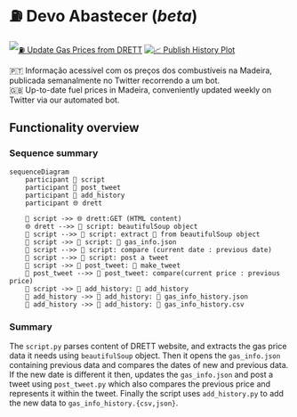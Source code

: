 # ⛽️ Devo Abastecer (_beta_)

[![⛽️ Update Gas Prices from DRETT](https://github.com/carlosrsabreu/devo-abastecer/actions/workflows/update_gas_prices.yml/badge.svg?branch=main)](https://github.com/carlosrsabreu/devo-abastecer/actions/workflows/update_gas_prices.yml)
[![📈 Publish History Plot](https://github.com/carlosrsabreu/devo-abastecer/actions/workflows/post_plot_history.yml/badge.svg?branch=main)](https://github.com/carlosrsabreu/devo-abastecer/actions/workflows/post_plot_history.yml)

🇵🇹 Informação acessível com os preços dos combustíveis na Madeira, publicada semanalmente no Twitter recorrendo a um bot.<br> 🇬🇧 Up-to-date fuel prices in Madeira, conveniently updated weekly on Twitter via our automated bot.

## Functionality overview

### Sequence summary

```mermaid
sequenceDiagram
    participant 🐍 script
    participant 🐍 post_tweet
    participant 🐍 add_history
    participant 🌐 drett

    🐍 script ->> 🌐 drett:GET (HTML content)
    🌐 drett -->> 🐍 script: beautifulSoup object
    🐍 script -->> 🐍 script: extract 📄 from beautifulSoup object
    🐍 script ->> 🐍 script: 💾 gas_info.json
    🐍 script -->> 🐍 script: compare (current date : previous date)
    🐍 script -->> 🐍 script: post a tweet
    🐍 script ->> 🐍 post_tweet: 📄 make_tweet
    🐍 post_tweet -->> 🐍 post_tweet: compare(current price : previous price)
    🐍 script ->> 🐍 add_history: 📄 add_history
    🐍 add_history ->> 🐍 add_history: 💾 gas_info_history.json
    🐍 add_history ->> 🐍 add_history: 💾 gas_info_history.csv

```

### Summary

The `script.py` parses content of DRETT website, and extracts the gas price data it needs using `beautifulSoup` object. Then it opens the `gas_info.json` containing previous data and compares the dates of new and previous data. If the new date is different it then, updates the `gas_info.json` and post a tweet using `post_tweet.py` which also compares the previous price and represents it within the tweet. Finally the script uses `add_history.py` to add the new data to `gas_info_history.{csv,json}`.
